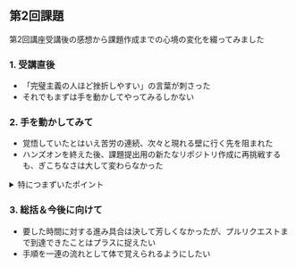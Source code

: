 ## 第2回課題
  第2回講座受講後の感想から課題作成までの心境の変化を綴ってみました

### 1. 受講直後
* 「完璧主義の人ほど挫折しやすい」の言葉が刺さった
* それでもまずは手を動かしてやってみるしかない

### 2. 手を動かしてみて
* 覚悟していたとはいえ苦労の連続、次々と現れる壁に行く先を阻まれた<br>
* ハンズオンを終えた後、課題提出用の新たなリポジトリ作成に再挑戦するも、ぎこちなさは大して変わらなかった
<details>
<summary>特につまずいたポイント</summary>
  * 手順5ークローン後のディレクトリ移動<br>
  * 手順10ープッシュの際のパスワード入力
</details>

### 3. 総括＆今後に向けて
* 要した時間に対する進み具合は決して芳しくなかったが、プルリクエストまで到達できたことはプラスに捉えたい
* 手順を一連の流れとして体で覚えられるようにしたい
